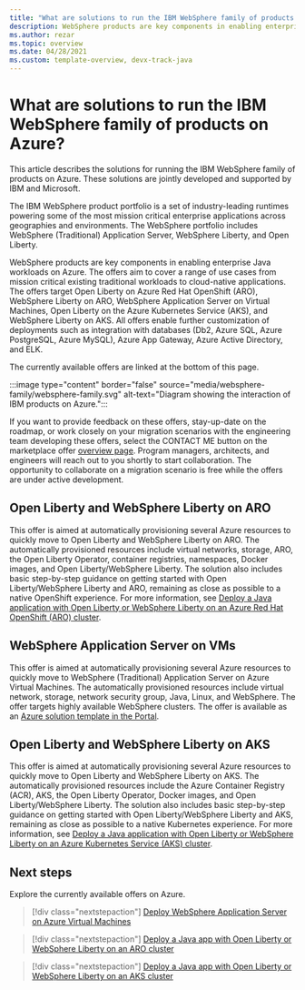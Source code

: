 ```yaml
---
title: "What are solutions to run the IBM WebSphere family of products on Azure"
description: WebSphere products are key components in enabling enterprise Java workloads on Azure. IBM and Microsoft are working on a complete set of jointly developed and supported solutions for the product family.
ms.author: rezar
ms.topic: overview
ms.date: 04/28/2021
ms.custom: template-overview, devx-track-java
---
```


# What are solutions to run the IBM WebSphere family of products on Azure?

This article describes the solutions for running the IBM WebSphere family of products on Azure. These solutions are jointly developed and supported by IBM and Microsoft.

The IBM WebSphere product portfolio is a set of industry-leading runtimes powering some of the most mission critical enterprise applications across geographies and environments. The WebSphere portfolio includes WebSphere (Traditional) Application Server, WebSphere Liberty, and Open Liberty.

WebSphere products are key components in enabling enterprise Java workloads on Azure. The offers aim to cover a range of use cases from mission critical existing traditional workloads to cloud-native applications. The offers target Open Liberty on Azure Red Hat OpenShift (ARO), WebSphere Liberty on ARO, WebSphere Application Server on Virtual Machines, Open Liberty on the Azure Kubernetes Service (AKS), and WebSphere Liberty on AKS. All offers enable further customization of deployments such as integration with databases (Db2, Azure SQL, Azure PostgreSQL, Azure MySQL), Azure App Gateway, Azure Active Directory, and ELK.

The currently available offers are linked at the bottom of this page.

:::image type="content" border="false" source="media/websphere-family/websphere-family.svg" alt-text="Diagram showing the interaction of IBM products on Azure.":::

If you want to provide feedback on these offers, stay-up-date on the roadmap, or work closely on your migration scenarios with the engineering team developing these offers, select the CONTACT ME button on the marketplace offer [overview page](https://azuremarketplace.microsoft.com/marketplace/apps/ibm-usa-ny-armonk-hq-6275750-ibmcloud-aiops.2021-02-17_websphere_offerings_contact_me?tab=Overview). Program managers, architects, and engineers will reach out to you shortly to start collaboration. The opportunity to collaborate on a migration scenario is free while the offers are under active development.

## Open Liberty and WebSphere Liberty on ARO

This offer is aimed at automatically provisioning several Azure resources to quickly move to Open Liberty and WebSphere Liberty on ARO. The automatically provisioned resources include virtual networks, storage, ARO, the Open Liberty Operator, container registries, namespaces, Docker images, and Open Liberty/WebSphere Liberty. The solution also includes basic step-by-step guidance on getting started with Open Liberty/WebSphere Liberty and ARO, remaining as close as possible to a native OpenShift experience. For more information, see [Deploy a Java application with Open Liberty or WebSphere Liberty on an Azure Red Hat OpenShift (ARO) cluster](/azure/openshift/howto-deploy-java-liberty-app).

## WebSphere Application Server on VMs

This offer is aimed at automatically provisioning several Azure resources to quickly move to WebSphere (Traditional) Application Server on Azure Virtual Machines. The automatically provisioned resources include virtual network, storage, network security group, Java, Linux, and WebSphere. The offer targets highly available WebSphere clusters. The offer is available as an [Azure solution template in the Portal](https://portal.azure.com/#create/ibm-usa-ny-armonk-hq-6275750-ibmcloud-aiops.2021-04-08-twas-clustercluster).

## Open Liberty and WebSphere Liberty on AKS

This offer is aimed at automatically provisioning several Azure resources to quickly move to Open Liberty and WebSphere Liberty on AKS. The automatically provisioned resources include the Azure Container Registry (ACR), AKS, the Open Liberty Operator, Docker images, and Open Liberty/WebSphere Liberty. The solution also includes basic step-by-step guidance on getting started with Open Liberty/WebSphere Liberty and AKS, remaining as close as possible to a native Kubernetes experience. For more information, see [Deploy a Java application with Open Liberty or WebSphere Liberty on an Azure Kubernetes Service (AKS) cluster](/azure/aks/howto-deploy-java-liberty-app).

## Next steps

Explore the currently available offers on Azure.

> [!div class="nextstepaction"]
> [Deploy WebSphere Application Server on Azure Virtual Machines](https://portal.azure.com/#create/ibm-usa-ny-armonk-hq-6275750-ibmcloud-aiops.2021-04-08-twas-clustercluster)

> [!div class="nextstepaction"]
> [Deploy a Java app with Open Liberty or WebSphere Liberty on an ARO cluster](/azure/openshift/howto-deploy-java-liberty-app)

> [!div class="nextstepaction"]
> [Deploy a Java app with Open Liberty or WebSphere Liberty on an AKS cluster](/azure/aks/howto-deploy-java-liberty-app)
